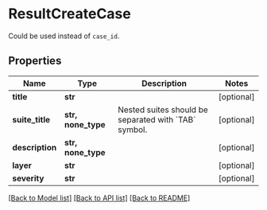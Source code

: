# ResultCreateCase

Could be used instead of `case_id`.

## Properties
Name | Type | Description | Notes
------------ | ------------- | ------------- | -------------
**title** | **str** |  | [optional] 
**suite_title** | **str, none_type** | Nested suites should be separated with &#x60;TAB&#x60; symbol. | [optional] 
**description** | **str, none_type** |  | [optional] 
**layer** | **str** |  | [optional] 
**severity** | **str** |  | [optional] 

[[Back to Model list]](../README.md#documentation-for-models) [[Back to API list]](../README.md#documentation-for-api-endpoints) [[Back to README]](../README.md)


